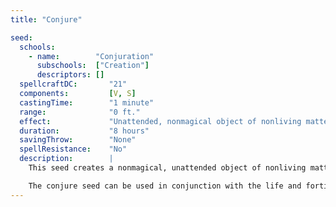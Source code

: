 ```yaml
---
title: "Conjure"

seed:
  schools:
    - name:        "Conjuration"
      subschools:  ["Creation"]
      descriptors: []
  spellcraftDC:       "21"
  components:         [V, S]
  castingTime:        "1 minute"
  range:              "0 ft."
  effect:             "Unattended, nonmagical object of nonliving matter up to 20 cu. ft."
  duration:           "8 hours"
  savingThrow:        "None"
  spellResistance:    "No"
  description:        |
    This seed creates a nonmagical, unattended object of nonliving matter of up to 20 cubic feet in volume. The caster must succeed at an appropriate skill check to make a complex item. The seed can create matter ranging in hardness and rarity from vegetable matter all the way up to mithral and even adamantine. Simple objects have a natural duration of 24 hours. For each additional cubic foot of matter created, increase the Spellcraft DC by +2. Attempting to use any created object as a material component or a resource during epic spell development causes the spell to fail and the object to disappear.

    The conjure seed can be used in conjunction with the life and fortify seeds for an epic spell that creates an entirely new creature, if made permanent. To give a creature spell-like abilities, apply other epic seeds to the epic spell that replicate the desired ability. To give the creature a supernatural or extraordinary ability rather than a spell-like ability, double the cost of the relevant seed. Remember that two doublings equals a tripling, and so forth. To give a creature Hit Dice, use the fortify seed. Each 5 hit points granted to the creature gives it an additional 1 HD. Once successfully created, the new creature will breed true.
---
```

